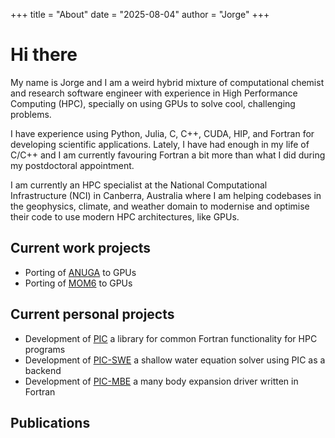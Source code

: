 +++
title = "About"
date = "2025-08-04"
author = "Jorge"
+++

# Hi there

My name is Jorge and I am a weird hybrid mixture of computational chemist and research software engineer with 
experience in High Performance Computing (HPC), specially on using GPUs to solve cool, challenging problems. 

I have experience using Python, Julia, C, C++, CUDA, HIP, and Fortran for developing scientific applications. 
Lately, I have had enough in my life of C/C++ and I am currently favouring Fortran a bit more than what I 
did during my postdoctoral appointment. 

I am currently an HPC specialist at the National Computational Infrastructure (NCI) in Canberra, Australia 
where I am helping codebases in the geophysics, climate, and weather domain to modernise and optimise their 
code to use modern HPC architectures, like GPUs. 

## Current work projects

- Porting of [ANUGA](https://github.com/anuga-community/anuga_core) to GPUs 
- Porting of [MOM6](https://github.com/mom-ocean/MOM6) to GPUs 

## Current personal projects 

- Development of [PIC](https://github.com/JorgeG94/pic) a library for common Fortran functionality for HPC programs 
- Development of [PIC-SWE](https://github.com/JorgeG94/pic-swe) a shallow water equation solver using PIC as a backend
- Development of [PIC-MBE](https://github.com/JorgeG94/pic-mbe) a many body expansion driver written in Fortran 

## Publications 
